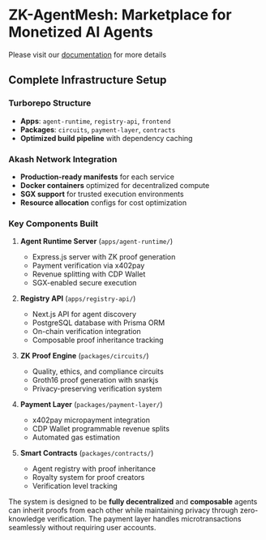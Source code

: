 # ZK-AgentMesh: Marketplace for Monetized AI Agents

Please visit our [documentation](https://smits-organization-1.gitbook.io/zk-agentmesh) for more details 



## **Complete Infrastructure Setup**

### **Turborepo Structure**
- **Apps**: `agent-runtime`, `registry-api`, `frontend`
- **Packages**: `circuits`, `payment-layer`, `contracts`
- **Optimized build pipeline** with dependency caching

### **Akash Network Integration**
- **Production-ready manifests** for each service
- **Docker containers** optimized for decentralized compute
- **SGX support** for trusted execution environments
- **Resource allocation** configs for cost optimization

### **Key Components Built**

1. **Agent Runtime Server** (`apps/agent-runtime/`)
   - Express.js server with ZK proof generation  
   - Payment verification via x402pay
   - Revenue splitting with CDP Wallet
   - SGX-enabled secure execution

2. **Registry API** (`apps/registry-api/`)
   - Next.js API for agent discovery
   - PostgreSQL database with Prisma ORM
   - On-chain verification integration
   - Composable proof inheritance tracking

3. **ZK Proof Engine** (`packages/circuits/`)
   - Quality, ethics, and compliance circuits
   - Groth16 proof generation with snarkjs
   - Privacy-preserving verification system

4. **Payment Layer** (`packages/payment-layer/`)
   - x402pay micropayment integration
   - CDP Wallet programmable revenue splits
   - Automated gas estimation

5. **Smart Contracts** (`packages/contracts/`)
   - Agent registry with proof inheritance
   - Royalty system for proof creators
   - Verification level tracking



The system is designed to be **fully decentralized** and **composable** agents can inherit proofs from each other while maintaining privacy through zero-knowledge verification. The payment layer handles microtransactions seamlessly without requiring user accounts.

